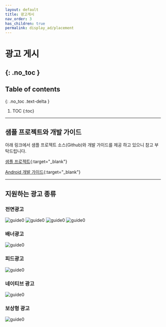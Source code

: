 ```yaml
---
layout: default
title: 광고게시
nav_order: 3
has_children: true
permalink: display_ad/placement
---
```


# 광고 게시
{: .no_toc }
---
## Table of contents
{: .no_toc .text-delta }
1. TOC
{:toc}
---

## 샘플 프로젝트와 개발 가이드

아래 링크에서 샘플 프로젝트 소스(Github)와 개발 가이드를 제공 하고 있으니 참고 부탁드립니다.

[샘플 프로젝트](https://github.com/tnkfactory/android-sdk){:target="_blank"}

[Android 개발 가이드](/docs/sdk_da){:target="_blank"}

---
## 지원하는 광고 종류

### 전면광고
![guide0](/assets/placement/interstitial_full.png)
![guide0](/assets/placement/interstitial_half.png)
![guide0](/assets/placement/interstitial_finish.png)
![guide0](/assets/placement/interstitial_video.png)

### 배너광고

![guide0](/assets/placement/banner.png)


### 피드광고
![guide0](/assets/placement/feed.png)


### 네이티브 광고
![guide0](/assets/placement/native.png)


### 보상형 광고

![guide0](/assets/placement/interstitial_rv.png)
